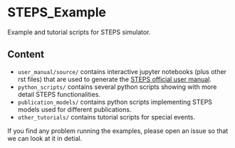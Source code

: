 # STEPS_Example
Example and tutorial scripts for STEPS simulator.

## Content
* `user_manual/source/` contains interactive jupyter notebooks (plus other rst files) that are used to generate the [STEPS official user manual](http://steps.sourceforge.net/manual/manual_index.html).
* `python_scripts/` contains several python scripts showing with more detail STEPS functionalities.
* `publication_models/` contains python scripts implementing STEPS models used for different publications.
* `other_tutorials/` contains tutorial scripts for special events.

If you find any problem running the examples, please open an issue so that we can look at it in detial.
